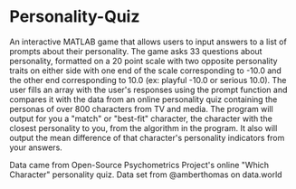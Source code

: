 # Personality-Quiz
An interactive MATLAB game that allows users to input answers to a list of prompts about their personality. The game asks 33 questions about personality, formatted on a 20 point scale with two opposite personality traits on either side with one end of the scale corresponding to -10.0 and the other end corresponding to 10.0 (ex: playful -10.0 or serious 10.0). The user fills an array with the user's responses using the prompt function and compares it with the data from an online personality quiz containing the personas of over 800 characters from TV and media. The program will output for you a "match" or "best-fit" character, the character with the closest personality to you, from the algorithm in the program. It also will output the mean difference of that character's personality indicators from your answers. 

Data came from Open-Source Psychometrics Project's online "Which Character" personality quiz. Data set from @amberthomas on data.world
